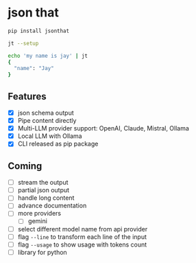 # json that


```bash
pip install jsonthat
```

```bash
jt --setup
```

```bash
echo 'my name is jay' | jt
{
  "name": "Jay"
}
```


## Features

- [x] json schema output
- [x] Pipe content directly
- [x] Multi-LLM provider support: OpenAI, Claude, Mistral, Ollama
- [x] Local LLM with Ollama
- [x] CLI released as pip package

## Coming

- [ ] stream the output
- [ ] partial json output
- [ ] handle long content
- [ ] advance documentation
- [ ] more providers
  - [ ] gemini
- [ ] select different model name from api provider
- [ ] flag `--line` to transform each line of the input
- [ ] flag `--usage` to show usage with tokens count
- [ ] library for python
